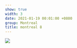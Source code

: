 ```yaml
---
show: true
width: 3
date: 2021-01-19 00:01:00 +0800
group: Montreal
title: montreal 8
---
```

<div>
<a href="/assets/images/photos/montreal/20230223-DSC08944.jpg" target="_blank">
    <img data-src="/assets/images/photos/montreal/20230223-DSC08944.jpg" class="lazy w-100 rounded-xl" src="{{ '/assets/images/empty_300x200.png' | relative_url }}">
</a>
</div>

